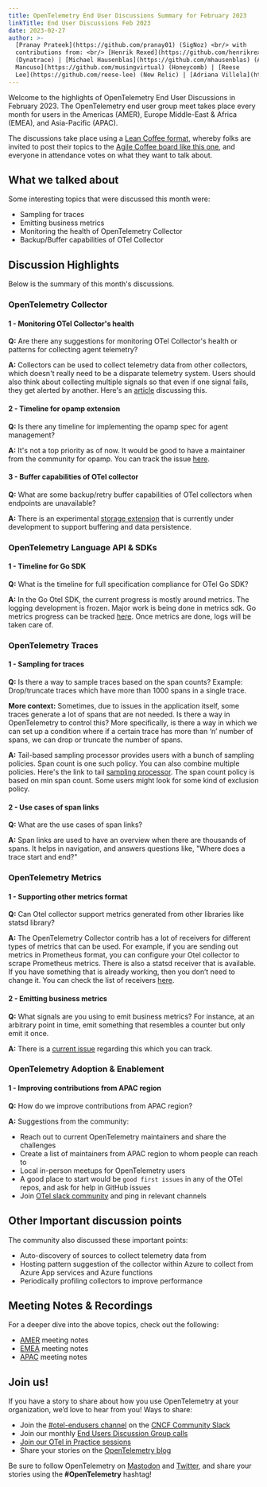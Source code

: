 ```yaml
---
title: OpenTelemetry End User Discussions Summary for February 2023
linkTitle: End User Discussions Feb 2023
date: 2023-02-27
author: >-
  [Pranay Prateek](https://github.com/pranay01) (SigNoz) <br/> with
  contributions from: <br/> [Henrik Rexed](https://github.com/henrikrexed)
  (Dynatrace) | [Michael Hausenblas](https://github.com/mhausenblas) (AWS) | [Rynn
  Mancuso](https://github.com/musingvirtual) (Honeycomb) | [Reese
  Lee](https://github.com/reese-lee) (New Relic) | [Adriana Villela](https://github.com/avillela) (Lightstep)
---
```


Welcome to the highlights of OpenTelemetry End User Discussions in February 2023. The OpenTelemetry end user group meet takes place every month for users in the Americas (AMER), Europe Middle-East & Africa (EMEA), and Asia-Pacific (APAC).

The discussions take place using a [Lean Coffee format](https://agilecoffee.com/leancoffee/), whereby folks are
invited to post their topics to the [Agile Coffee board like this one](http://agile.coffee/#3716060f-183a-4966-8da4-60daab2842c4),
and everyone in attendance votes on what they want to talk about. 

## What we talked about

Some interesting topics that were discussed this month were:

- Sampling for traces
- Emitting business metrics
- Monitoring the health of OpenTelemetry Collector 
- Backup/Buffer capabilities of OTel Collector

## Discussion Highlights

Below is the summary of this month's discussions.

### OpenTelemetry Collector

#### 1 - Monitoring OTel Collector's health

**Q:** Are there any suggestions for monitoring OTel Collector's health or patterns for collecting agent telemetry?

**A:** Collectors can be used to collect telemetry data from other collectors, which doesn't really need to be a disparate telemetry system. Users should also think about collecting multiple signals so that even if one signal fails, they get alerted by another.
Here's an [article](https://ref.otel.help/otel-collector-ops/) discussing this.

#### 2 - Timeline for opamp extension

**Q:** Is there any timeline for implementing the opamp spec for agent management?

**A:** It's not a top priority as of now. It would be good to have a maintainer from the community for opamp. You can track the issue [here](https://github.com/open-telemetry/opentelemetry-collector-contrib/issues/16462).

#### 3 - Buffer capabilities of OTel collector

**Q:** What are some backup/retry buffer capabilities of OTel collectors when endpoints are unavailable?

**A:** There is an experimental [storage extension](https://github.com/open-telemetry/opentelemetry-collector/tree/main/extension/experimental/storage) that is currently under development to support buffering and data persistence.

### OpenTelemetry Language API & SDKs

#### 1 - Timeline for Go SDK

**Q:** What is the timeline for full specification compliance for OTel Go SDK?


**A:** In the Go Otel SDK, the current progress is mostly around metrics. The logging development is frozen. Major work is being done in metrics sdk.
Go metrics progress can be tracked [here](https://github.com/open-telemetry/opentelemetry-go/projects?query=is%3Aopen). Once metrics are done, logs will be taken care of.

### OpenTelemetry Traces

#### 1 - Sampling for traces

**Q:** Is there a way to sample traces based on the span counts? Example: Drop/truncate traces which have more than 1000 spans in a single trace.

**More context:** Sometimes, due to issues in the application itself, some traces generate a lot of spans that are not needed. Is there a way in OpenTelemetry to control this? More specifically, is there a way in which we can set up a condition where if a certain trace has more than ‘n’ number of spans, we can drop or truncate the number of spans.


**A:** Tail-based sampling processor provides users with a bunch of sampling policies. Span count is one such policy. You can also combine multiple policies. Here's the link to tail [sampling processor](https://github.com/open-telemetry/opentelemetry-collector-contrib/blob/main/processor/tailsamplingprocessor/README.md). The span count policy is based on min span count. Some users might look for some kind of exclusion policy.


#### 2 - Use cases of span links

**Q:** What are the use cases of span links?

**A:** Span links are used to have an overview when there are thousands of spans. It helps in navigation, and answers questions like, "Where does a trace start and end?" 

### OpenTelemetry Metrics

#### 1 - Supporting other metrics format

**Q:** Can Otel collector support metrics generated from other libraries like statsd library?

**A:** The OpenTelemetry Collector contrib has a lot of receivers for different types of metrics that can be used. For example, if you are sending out metrics in Prometheus format, you can configure your Otel collector to scrape Prometheus metrics.
There is also a statsd receiver that is available. If you have something that is already working, then you don’t need to change it. You can check the list of receivers [here](https://github.com/open-telemetry/opentelemetry-collector-contrib/tree/main/receiver).

#### 2 - Emitting business metrics

**Q:** What signals are you using to emit business metrics? For instance, at an arbitrary point in time, emit something that resembles a counter but only emit it once.

**A:** There is a [current issue](https://github.com/open-telemetry/opentelemetry-specification/issues/2318) regarding this which you can track.


### OpenTelemetry Adoption & Enablement

#### 1 - Improving contributions from APAC region

**Q:** How do we improve contributions from APAC region?

**A:** Suggestions from the community:
- Reach out to current OpenTelemetry maintainers and share the challenges
- Create a list of maintainers from APAC region to whom people can reach to
- Local in-person meetups for OpenTelemetry users
- A good place to start would be `good first issues` in any of the OTel repos, and ask for help in GitHub issues
- Join [OTel slack community](https://communityinviter.com/apps/cloud-native/cncf) and ping in relevant channels


## Other Important discussion points

The community also discussed these important points:

- Auto-discovery of sources to collect telemetry data from
- Hosting pattern suggestion of the collector within Azure to collect from Azure App services and Azure functions
- Periodically profiling collectors to improve performance


## Meeting Notes & Recordings

For a deeper dive into the above topics, check out the following:

- [AMER](https://docs.google.com/document/d/1p_FoGbLiDC9VPqqLblJqQtHBn3tr-aPxhu2GaIykU6k/edit?usp=sharing)
  meeting notes
- [EMEA](https://docs.google.com/document/d/1fh4RWyZ-ScWdwrgpRHO9mnfqLSKfxUTf4wZGdUvnnUM/edit?usp=sharing)
  meeting notes
- [APAC](https://docs.google.com/document/d/1eDYC97LfvE428cpIf3A_hSGirdNzglPurlxgKCmw8o4/edit?usp=sharing)
  meeting notes


## Join us!

If you have a story to share about how you use OpenTelemetry at your
organization, we’d love to hear from you! Ways to share:

- Join the [#otel-endusers channel](/community/end-user/slack-channel/) on the
  [CNCF Community Slack](https://communityinviter.com/apps/cloud-native/cncf)
- Join our monthly
  [End Users Discussion Group calls](/community/end-user/discussion-group/)
- [Join our OTel in Practice sessions](/community/end-user/otel-in-practice/)
- Share your stories on the
  [OpenTelemetry blog](https://github.com/open-telemetry/opentelemetry.io/blob/954103a7444d691db3967121f0f1cb194af1dccb/README.md#submitting-a-blog-post)

Be sure to follow OpenTelemetry on
[Mastodon](https://fosstodon.org/@opentelemetry) and
[Twitter](https://twitter.com/opentelemetry), and share your stories using the
**#OpenTelemetry** hashtag!
